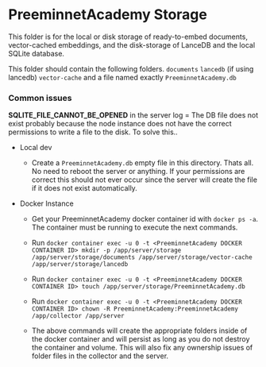# PreeminnetAcademy Storage

This folder is for the local or disk storage of ready-to-embed documents, vector-cached embeddings, and the disk-storage of LanceDB and the local SQLite database.

This folder should contain the following folders.
`documents`
`lancedb` (if using lancedb)
`vector-cache`
and a file named exactly `PreeminnetAcademy.db`


### Common issues
**SQLITE_FILE_CANNOT_BE_OPENED** in the server log = The DB file does not exist probably because the node instance does not have the correct permissions to write a file to the disk. To solve this..

- Local dev
  - Create a `PreeminnetAcademy.db` empty file in this directory. Thats all. No need to reboot the server or anything. If your permissions are correct this should not ever occur since the server will create the file if it does not exist automatically.

- Docker Instance
  - Get your PreeminnetAcademy docker container id with `docker ps -a`. The container must be running to execute the next commands.
  - Run `docker container exec -u 0 -t <PreeminnetAcademy DOCKER CONTAINER ID> mkdir -p /app/server/storage /app/server/storage/documents /app/server/storage/vector-cache /app/server/storage/lancedb`
  - Run `docker container exec -u 0 -t <PreeminnetAcademy DOCKER CONTAINER ID> touch /app/server/storage/PreeminnetAcademy.db`
  - Run `docker container exec -u 0 -t <PreeminnetAcademy DOCKER CONTAINER ID> chown -R PreeminnetAcademy:PreeminnetAcademy /app/collector /app/server`

  - The above commands will create the appropriate folders inside of the docker container and will persist as long as you do not destroy the container and volume. This will also fix any ownership issues of folder files in the collector and the server.